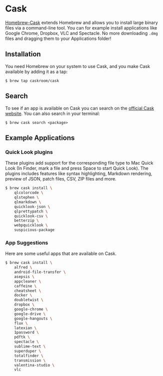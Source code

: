 # Cask

[Homebrew-Cask](https://caskroom.github.io/) extends Homebrew and allows you to install large binary files via a command-line tool. You can for example install applications like Google Chrome, Dropbox, VLC and Spectacle. No more downloading `.dmg` files and dragging them to your Applications folder!

## Installation

You need Homebrew on your system to use Cask, and you make Cask available by adding it as a tap:

```text
$ brew tap caskroom/cask
```

## Search

To see if an app is available on Cask you can search on the [official Cask website](https://caskroom.github.io/). You can also search in your terminal:

```text
$ brew cask search <package>
```

## Example Applications

### Quick Look plugins

These plugins add support for the corresponding file type to Mac Quick Look \(In Finder, mark a file and press Space to start Quick Look\). The plugins includes features like syntax highlighting, Markdown rendering, preview of JSON, patch files, CSV, ZIP files and more.

```bash
$ brew cask install \
    qlcolorcode \
    qlstephen \
    qlmarkdown \
    quicklook-json \
    qlprettypatch \
    quicklook-csv \
    betterzip \
    webpquicklook \
    suspicious-package
```

### App Suggestions

Here are some useful apps that are available on Cask.

```bash
$ brew cask install \
    alfred \
    android-file-transfer \
    asepsis \
    appcleaner \
    caffeine \
    cheatsheet \
    docker \
    doubletwist \
    dropbox \
    google-chrome \
    google-drive \
    google-hangouts \
    flux \
    latexian \
    1password \
    pdftk \
    spectacle \
    sublime-text \
    superduper \
    totalfinder \
    transmission \
    valentina-studio \
    vlc
```

